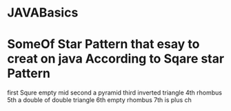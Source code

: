 # JAVABasics
# SomeOf Star Pattern that esay to creat on java According to Sqare star Pattern

first Squre empty mid
second a pyramid
third inverted triangle
4th rhombus
5th a double of double triangle 
6th empty rhombus
7th is plus ch
